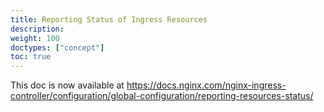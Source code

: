 ```yaml
---
title: Reporting Status of Ingress Resources
description: 
weight: 100
doctypes: ["concept"]
toc: true
---
```



This doc is now available at https://docs.nginx.com/nginx-ingress-controller/configuration/global-configuration/reporting-resources-status/